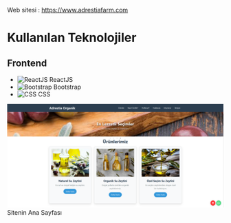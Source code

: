 Web sitesi : https://www.adrestiafarm.com

# Kullanılan Teknolojiler

## Frontend
- <img src="https://encrypted-tbn0.gstatic.com/images?q=tbn:ANd9GcQcR5U16C8yXgBpl7-Bc7Itjx3_LRl425zINA&s" alt="ReactJS" height="30"> ReactJS
- <img src="https://upload.wikimedia.org/wikipedia/commons/thumb/b/b2/Bootstrap_logo.svg/640px-Bootstrap_logo.svg.png" alt="Bootstrap" height="30"> Bootstrap
- <img src="https://upload.wikimedia.org/wikipedia/commons/d/d5/CSS3_logo_and_wordmark.svg" alt="CSS" height="30"> CSS

![Ana Sayfa](main.png)
Sitenin Ana Sayfası
